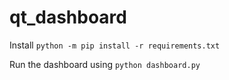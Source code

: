 # qt_dashboard

Install `python -m pip install -r requirements.txt`

Run the dashboard using `python dashboard.py`
